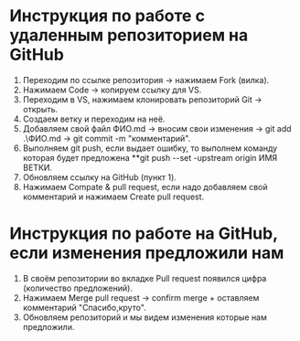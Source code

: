 # Инструкция по работе с удаленным репозиторием на GitHub
1. Переходим по ссылке репозитория → нажимаем Fork (вилка).
2. Нажимаем Code → копируем ссылку для VS.
3. Переходим в VS, нажимаем клонировать репозиторий Git → открыть.
4. Создаем ветку и переходим на неё.
5. Добавляем свой файл ФИО.md → вносим свои изменения → git add .\ФИО.md → git commit -m "комментарий".
6. Выполняем git push, если выдает ошибку, то выполнем команду которая будет предложена **git push --set -upstream origin ИМЯ ВЕТКИ.
7. Обновляем ссылку на GitHub (пункт 1).
8. Нажимаем Compate & pull request, если надо добавляем свой комментарий и нажимаем Create pull request.
# Инструкция по работе на GitHub, если изменения предложили нам
1. В своём репозитории во вкладке Pull request появился цифра (количество предложений).
2. Нажимаем Merge pull request → confirm merge + оставляем комментарий "Спасибо,круто".
3. Обновляем репозиторий и мы видем изменения которые нам предложили.
